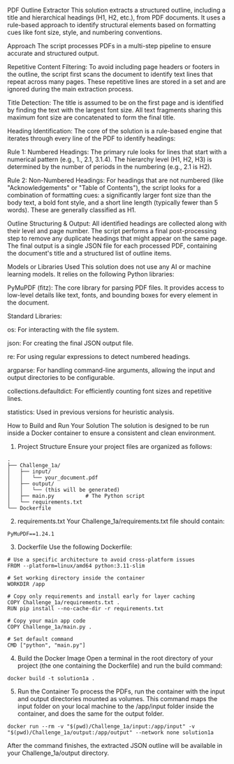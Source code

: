 PDF Outline Extractor
This solution extracts a structured outline, including a title and hierarchical headings (H1, H2, etc.), from PDF documents. It uses a rule-based approach to identify structural elements based on formatting cues like font size, style, and numbering conventions.

Approach
The script processes PDFs in a multi-step pipeline to ensure accurate and structured output.

Repetitive Content Filtering: To avoid including page headers or footers in the outline, the script first scans the document to identify text lines that repeat across many pages. These repetitive lines are stored in a set and are ignored during the main extraction process.

Title Detection: The title is assumed to be on the first page and is identified by finding the text with the largest font size. All text fragments sharing this maximum font size are concatenated to form the final title.

Heading Identification: The core of the solution is a rule-based engine that iterates through every line of the PDF to identify headings:

Rule 1: Numbered Headings: The primary rule looks for lines that start with a numerical pattern (e.g., 1., 2.1, 3.1.4). The hierarchy level (H1, H2, H3) is determined by the number of periods in the numbering (e.g., 2.1 is H2).

Rule 2: Non-Numbered Headings: For headings that are not numbered (like "Acknowledgements" or "Table of Contents"), the script looks for a combination of formatting cues: a significantly larger font size than the body text, a bold font style, and a short line length (typically fewer than 5 words). These are generally classified as H1.

Outline Structuring & Output: All identified headings are collected along with their level and page number. The script performs a final post-processing step to remove any duplicate headings that might appear on the same page. The final output is a single JSON file for each processed PDF, containing the document's title and a structured list of outline items.

Models or Libraries Used
This solution does not use any AI or machine learning models. It relies on the following Python libraries:

PyMuPDF (fitz): The core library for parsing PDF files. It provides access to low-level details like text, fonts, and bounding boxes for every element in the document.

Standard Libraries:

os: For interacting with the file system.

json: For creating the final JSON output file.

re: For using regular expressions to detect numbered headings.

argparse: For handling command-line arguments, allowing the input and output directories to be configurable.

collections.defaultdict: For efficiently counting font sizes and repetitive lines.

statistics: Used in previous versions for heuristic analysis.

How to Build and Run Your Solution
The solution is designed to be run inside a Docker container to ensure a consistent and clean environment.

1. Project Structure
Ensure your project files are organized as follows:
```
.
├── Challenge_1a/
│   ├── input/
│   │   └── your_document.pdf
│   ├── output/
│   │   └── (this will be generated)
│   ├── main.py          # The Python script
│   └── requirements.txt
└── Dockerfile
```

2. requirements.txt
Your Challenge_1a/requirements.txt file should contain:
```
PyMuPDF==1.24.1
```

3. Dockerfile
Use the following Dockerfile:

```
# Use a specific architecture to avoid cross-platform issues
FROM --platform=linux/amd64 python:3.11-slim

# Set working directory inside the container
WORKDIR /app

# Copy only requirements and install early for layer caching
COPY Challenge_1a/requirements.txt .
RUN pip install --no-cache-dir -r requirements.txt

# Copy your main app code
COPY Challenge_1a/main.py .

# Set default command
CMD ["python", "main.py"]
```

4. Build the Docker Image
Open a terminal in the root directory of your project (the one containing the Dockerfile) and run the build command:
```
docker build -t solution1a .
```

5. Run the Container
To process the PDFs, run the container with the input and output directories mounted as volumes. This command maps the input folder on your local machine to the /app/input folder inside the container, and does the same for the output folder.

```
docker run --rm -v "$(pwd)/Challenge_1a/input:/app/input" -v "$(pwd)/Challenge_1a/output:/app/output" --network none solution1a
```


After the command finishes, the extracted JSON outline will be available in your Challenge_1a/output directory.